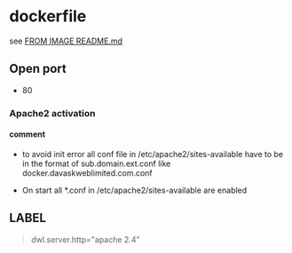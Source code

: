 # dockerfile

see [FROM IMAGE README.md](https://github.com/davask/d-base)

## Open port
- 80

### Apache2 activation

#### comment

- to avoid init error all conf file in /etc/apache2/sites-available have to be in the format of sub.domain.ext.conf like docker.davaskweblimited.com.conf

- On start all *.conf in /etc/apache2/sites-available are enabled

## LABEL

> dwl.server.http="apache 2.4"
